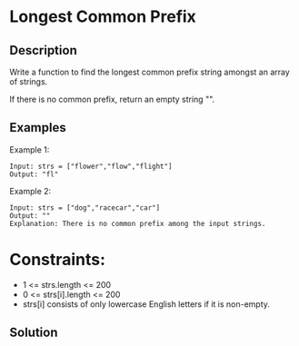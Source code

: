 # Longest Common Prefix

## Description
Write a function to find the longest common prefix string amongst an array of strings.

If there is no common prefix, return an empty string "".

## Examples
Example 1:
~~~
Input: strs = ["flower","flow","flight"]
Output: "fl"
~~~

Example 2:
~~~
Input: strs = ["dog","racecar","car"]
Output: ""
Explanation: There is no common prefix among the input strings.
~~~

# Constraints:

- 1 <= strs.length <= 200
- 0 <= strs[i].length <= 200
- strs[i] consists of only lowercase English letters if it is non-empty.

## Solution

